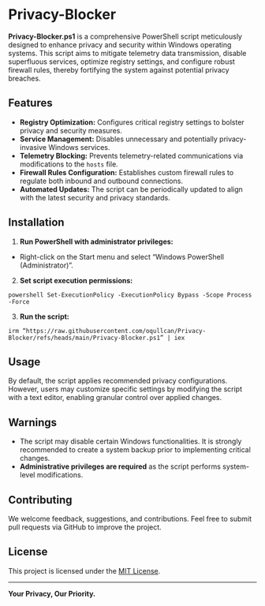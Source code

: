 # Privacy-Blocker

**Privacy-Blocker.ps1** is a comprehensive PowerShell script meticulously designed to enhance privacy and security within Windows operating systems. This script aims to mitigate telemetry data transmission, disable superfluous services, optimize registry settings, and configure robust firewall rules, thereby fortifying the system against potential privacy breaches.

## Features

- **Registry Optimization:** Configures critical registry settings to bolster privacy and security measures.
- **Service Management:** Disables unnecessary and potentially privacy-invasive Windows services.
- **Telemetry Blocking:** Prevents telemetry-related communications via modifications to the `hosts` file.
- **Firewall Rules Configuration:** Establishes custom firewall rules to regulate both inbound and outbound connections.
- **Automated Updates:** The script can be periodically updated to align with the latest security and privacy standards.

## Installation

1. **Run PowerShell with administrator privileges:**
- Right-click on the Start menu and select “Windows PowerShell (Administrator)”.

2. **Set script execution permissions:**

```
powershell Set-ExecutionPolicy -ExecutionPolicy Bypass -Scope Process -Force
```

3. **Run the script:**
```
irm “https://raw.githubusercontent.com/oqullcan/Privacy-Blocker/refs/heads/main/Privacy-Blocker.ps1” | iex
```

## Usage

By default, the script applies recommended privacy configurations. However, users may customize specific settings by modifying the script with a text editor, enabling granular control over applied changes.

## Warnings

- The script may disable certain Windows functionalities. It is strongly recommended to create a system backup prior to implementing critical changes.
- **Administrative privileges are required** as the script performs system-level modifications.

## Contributing

We welcome feedback, suggestions, and contributions. Feel free to submit pull requests via GitHub to improve the project.

## License

This project is licensed under the [MIT License](LICENSE).

---

**Your Privacy, Our Priority.**

